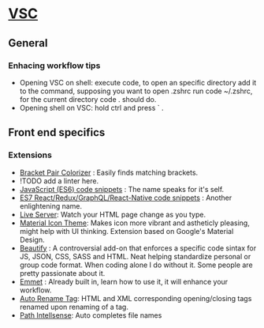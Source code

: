 # [VSC](https://code.visualstudio.com/)

## General

### Enhacing workflow tips
- Opening VSC on shell: execute code, to open an specific directory add it to the command, supposing you want to open .zshrc run code ~/.zshrc, for the current directory code . should do.
- Opening shell on VSC: hold ctrl and press ` .

## Front end specifics

### Extensions
- [Bracket Pair Colorizer](https://marketplace.visualstudio.com/items?itemName=CoenraadS.bracket-pair-colorizer) : Easily finds matching brackets.
- !TODO add a linter here.
- [JavaScript (ES6) code snippets](https://marketplace.visualstudio.com/items?itemName=xabikos.JavaScriptSnippets) : The name speaks for it's self.
- [ES7 React/Redux/GraphQL/React-Native code snippets](https://marketplace.visualstudio.com/items?itemName=dsznajder.es7-react-js-snippets) : Another enlightening name.
- [Live Server](https://marketplace.visualstudio.com/items?itemName=ritwickdey.LiveServer): Watch your HTML page change as you type.
- [Material Icon Theme](https://marketplace.visualstudio.com/items?itemName=PKief.material-icon-theme): Makes icon more vibrant and astheticly pleasing, might help with UI thinking. Extension based on Google's Material Design.
- [Beautify](https://marketplace.visualstudio.com/items?itemName=HookyQR.beautify) : A controversial add-on that enforces a specific code sintax for JS, JSON, CSS, SASS and HTML. Neat helping standardize personal or group code format. When coding alone I do without it. Some people are pretty passionate about it.
- [Emmet](https://github.com/felipecaiado/dotfiles/blob/master/Emmet.md) : Already built in, learn how to use it, it will enhance your workflow.
- [Auto Rename Tag](https://marketplace.visualstudio.com/items?itemName=formulahendry.auto-rename-tag): HTML and XML corresponding opening/closing tags renamed upon renaming of a tag.
- [Path Intellsense](https://marketplace.visualstudio.com/items?itemName=christian-kohler.path-intellisense): Auto completes file names
